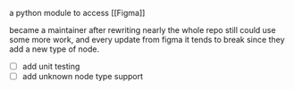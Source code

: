 a python module to access [[Figma]]

became a maintainer after rewriting nearly the whole repo
still could use some more work, and every update from figma it tends to break since they add a new type of node.
- [ ] add unit testing
- [ ] add unknown node type support